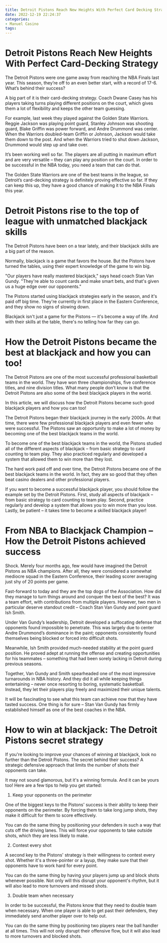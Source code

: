 ```yaml
---
title: Detroit Pistons Reach New Heights With Perfect Card Decking Strategy 
date: 2022-12-19 22:24:37
categories:
- Manuel Casino
tags:
---
```



#  Detroit Pistons Reach New Heights With Perfect Card-Decking Strategy 

The Detroit Pistons were one game away from reaching the NBA Finals last year. This season, they’re off to an even better start, with a record of 17-6. What’s behind their success?

A big part of it is their card-decking strategy. Coach Dwane Casey has his players taking turns playing different positions on the court, which gives them a lot of flexibility and keeps the other team guessing.

For example, last week they played against the Golden State Warriors. Reggie Jackson was playing point guard, Stanley Johnson was shooting guard, Blake Griffin was power forward, and Andre Drummond was center. When the Warriors doubled-team Griffin or Johnson, Jackson would take them down to the post. And when the Warriors tried to shut down Jackson, Drummond would step up and take over.

It’s been working well so far. The players are all putting in maximum effort and are very versatile – they can play any position on the court. In order to be successful in the NBA today, you need a team that can do that.

The Golden State Warriors are one of the best teams in the league, so Detroit’s card-decking strategy is definitely proving effective so far. If they can keep this up, they have a good chance of making it to the NBA Finals this year.

#  Detroit Pistons rise to the top of league with unmatched blackjack skills 

The Detroit Pistons have been on a tear lately, and their blackjack skills are a big part of the reason.

Normally, blackjack is a game that favors the house. But the Pistons have turned the tables, using their expert knowledge of the game to win big.

"Our players have really mastered blackjack," says head coach Stan Van Gundy. "They're able to count cards and make smart bets, and that's given us a huge edge over our opponents."

The Pistons started using blackjack strategies early in the season, and it's paid off big time. They're currently in first place in the Eastern Conference, and they show no signs of slowing down.

Blackjack isn't just a game for the Pistons — it's become a way of life. And with their skills at the table, there's no telling how far they can go.

#  How the Detroit Pistons became the best at blackjack and how you can too! 

The Detroit Pistons are one of the most successful professional basketball teams in the world. They have won three championships, five conference titles, and nine division titles. What many people don’t know is that the Detroit Pistons are also some of the best blackjack players in the world.

In this article, we will discuss how the Detroit Pistons became such good blackjack players and how you can too!

The Detroit Pistons began their blackjack journey in the early 2000s. At that time, there were few professional blackjack players and even fewer who were successful. The Pistons saw an opportunity to make a lot of money by becoming one of the best blackjack teams in the world.

To become one of the best blackjack teams in the world, the Pistons studied all of the different aspects of blackjack – from basic strategy to card counting to team play. They also practiced regularly and developed a system that allowed them to win more than they lost.

The hard work paid off and over time, the Detroit Pistons became one of the best blackjack teams in the world. In fact, they are so good that they often beat casino dealers and other professional players.

If you want to become a successful blackjack player, you should follow the example set by the Detroit Pistons. First, study all aspects of blackjack – from basic strategy to card counting to team play. Second, practice regularly and develop a system that allows you to win more than you lose. Lastly, be patient – it takes time to become a skilled blackjack player!

#  From NBA to Blackjack Champion – How the Detroit Pistons achieved success 

Shock. Merely four months ago, few would have imagined the Detroit Pistons as NBA champions. After all, they were considered a somewhat mediocre squad in the Eastern Conference, their leading scorer averaging just shy of 20 points per game. 

Fast-forward to today and they are the top dogs of the Association. How did they manage to turn things around and conquer the best of the best? It was a team effort, with contributions from multiple players. However, two men in particular deserve standout credit – Coach Stan Van Gundy and point guard Ish Smith. 

Under Van Gundy’s leadership, Detroit developed a suffocating defense that opponents found impossible to penetrate. This was largely due to center Andre Drummond’s dominance in the paint; opponents consistently found themselves being blocked or forced into difficult shots. 

Meanwhile, Ish Smith provided much-needed stability at the point guard position. He proved adept at running the offense and creating opportunities for his teammates – something that had been sorely lacking in Detroit during previous seasons. 

Together, Van Gundy and Smith spearheaded one of the most impressive turnarounds in NBA history. And they did it all while keeping things entertaining – never once resorting to boring, systematic basketball. Instead, they let their players play freely and maximized their unique talents. 

It will be fascinating to see what this team can achieve now that they have tasted success. One thing is for sure – Stan Van Gundy has firmly established himself as one of the best coaches in the NBA.

#  How to win at blackjack: The Detroit Pistons secret strategy

If you're looking to improve your chances of winning at blackjack, look no further than the Detroit Pistons. The secret behind their success? A strategic defensive approach that limits the number of shots their opponents can take.

It may not sound glamorous, but it's a winning formula. And it can be yours too! Here are a few tips to help you get started:

1. Keep your opponents on the perimeter

One of the biggest keys to the Pistons' success is their ability to keep their opponents on the perimeter. By forcing them to take long jump shots, they make it difficult for them to score effectively.

You can do the same thing by positioning your defenders in such a way that cuts off the driving lanes. This will force your opponents to take outside shots, which they are less likely to make.

2. Contest every shot

A second key to the Pistons' strategy is their willingness to contest every shot. Whether it's a three-pointer or a layup, they make sure that their opponents have to work hard for every point.

You can do the same thing by having your players jump up and block shots whenever possible. Not only will this disrupt your opponent's rhythm, but it will also lead to more turnovers and missed shots.

3. Double team when necessary

In order to be successful, the Pistons know that they need to double team when necessary. When one player is able to get past their defenders, they immediately send another player over to help out.

You can do the same thing by positioning two players near the ball handler at all times. This will not only disrupt their offensive flow, but it will also lead to more turnovers and blocked shots.